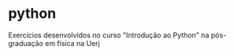 # python
Exercícios desenvolvidos no curso "Introdução ao Python" na pós-graduação em física na Uerj

